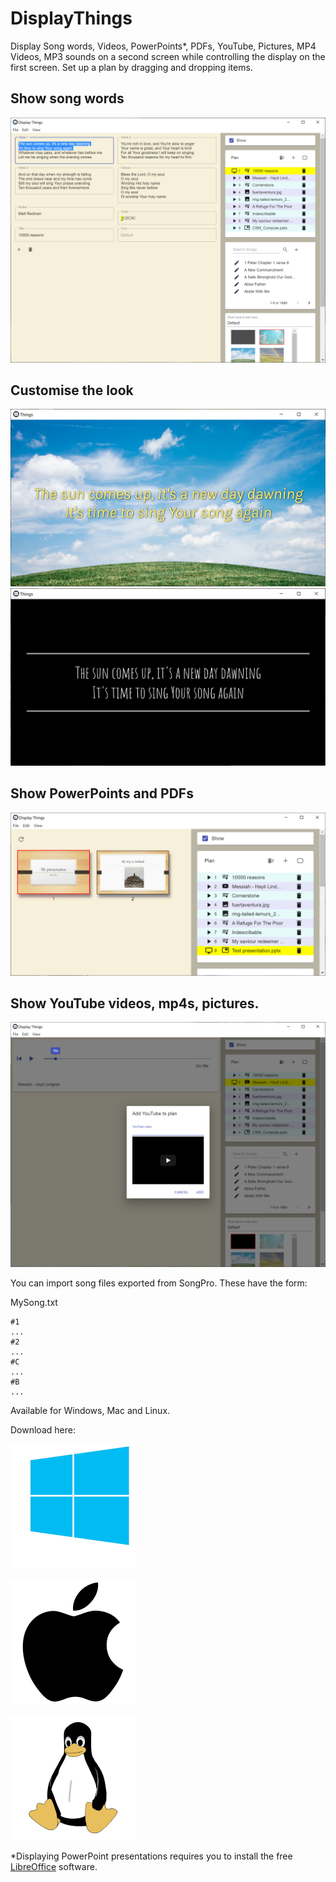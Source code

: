 # DisplayThings

Display Song words, Videos, PowerPoints*, PDFs, YouTube, Pictures, MP4 Videos, MP3 sounds on a second screen while controlling the display on the first screen. Set up a plan by dragging and dropping items. 

## Show song words
![alt text](screenshot1.png "Display things screen shot 1")
## Customise the look
![alt text](screenshot2.png "Display things screen shot 2")
![alt text](screenshot3.png "Display things screen shot 3")
## Show PowerPoints and PDFs
![alt text](screenshot4.png "Display things screen shot 4")
## Show YouTube videos, mp4s, pictures.
![alt text](screenshot5.png "Display things screen shot 5")

You can import song files exported from SongPro. These have the form:

MySong.txt
```
#1
...
#2
...
#C
...
#B
...
```

Available for Windows, Mac and Linux.

Download here:

[![alt text](windows-icon-png-8.png "Download for Windows" )](https://github.com/iain-h/DisplayThings/releases/download/1.0.0/DisplayThings.Setup.1.0.0.exe)

[![alt text](apple.png "Download for Mac")](https://github.com/iain-h/DisplayThings/releases/download/1.0.0/DisplayThings-1.0.0.dmg)

[![alt text](linux.png "Download for Linux")](https://github.com/iain-h/DisplayThings/releases/download/1.0.0/DisplayThings-1.0.0.AppImage)

*Displaying PowerPoint presentations requires you to install the free [LibreOffice](https://www.libreoffice.org/) software.
